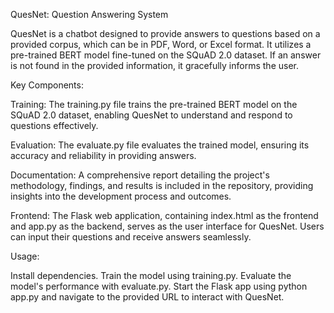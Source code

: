 
QuesNet: Question Answering System

QuesNet is a chatbot designed to provide answers to questions based on a provided corpus, which can be in PDF, Word, or Excel format. It utilizes a pre-trained BERT model fine-tuned on the SQuAD 2.0 dataset. If an answer is not found in the provided information, it gracefully informs the user.

Key Components:

Training: The training.py file trains the pre-trained BERT model on the SQuAD 2.0 dataset, enabling QuesNet to understand and respond to questions effectively.

Evaluation: The evaluate.py file evaluates the trained model, ensuring its accuracy and reliability in providing answers.

Documentation: A comprehensive report detailing the project's methodology, findings, and results is included in the repository, providing insights into the development process and outcomes.

Frontend: The Flask web application, containing index.html as the frontend and app.py as the backend, serves as the user interface for QuesNet. Users can input their questions and receive answers seamlessly.

Usage:

Install dependencies.
Train the model using training.py.
Evaluate the model's performance with evaluate.py.
Start the Flask app using python app.py and navigate to the provided URL to interact with QuesNet.
